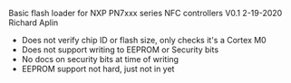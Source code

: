 Basic flash loader for NXP PN7xxx series NFC controllers
V0.1 2-19-2020 Richard Aplin
- Does not verify chip ID or flash size, only checks it's a Cortex M0
- Does not support writing to EEPROM or Security bits
 - No docs on security bits at time of writing
 - EEPROM support not hard, just not in yet

